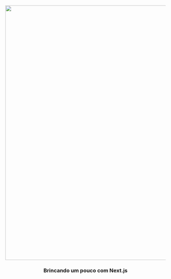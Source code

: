<h1 align="center">
  <img src="https://api.themikelewis.com/media/uploads/2019/03/11/68747470733a2f2f6173736574732e7a6569742e636f2f6.original.png.1200x0_q84_crop-smart.png" width="800px" />
</h1>

<h3 align="center">
  Brincando um pouco com Next.js
</h3>
